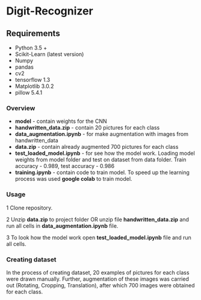 # Digit-Recognizer
## Requirements
- Python 3.5 +
- Scikit-Learn (latest version)
- Numpy
- pandas
- cv2
- tensorflow 1.3
- Matplotlib 3.0.2
- pillow 5.4.1

### Overview 
- <b>model</b> - contain weights for the CNN
- <b>handwritten_data.zip</b> - contain 20 pictures for each class
- <b>data_augmentation.ipynb</b> - for make augmentation with images from handwritten_data
- <b>data.zip</b> - contain already augmented 700 pictures for each class
- <b>test_loaded_model.ipynb</b> - for see how the model work. Loading model weights from model folder and test on dataset from data folder.
  Train accuracy - 0.989, test accuracy - 0.986
- <b>training.ipynb</b> - contain code to train model. To speed up the learning process was used <b>google colab</b> to train model.
### Usage
1 Clone repository.

2 Unzip <b>data.zip</b> to project folder OR unzip file <b>handwritten_data.zip</b> and run all cells in <b>data_augmentation.ipynb</b> file.

3 To look how the model work open <b>test_loaded_model.ipynb</b> file and run all cells.

### Creating dataset
In the process of creating dataset, 20 examples of pictures for each class were drawn manually.
Further, augmentation of these images was carried out (Rotating, Cropping, Translation), after which 700 images were obtained for each class.
